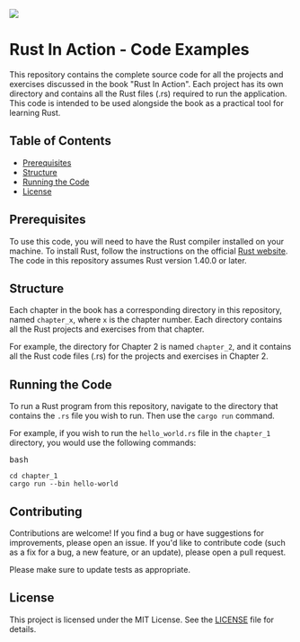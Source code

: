 ![](https://images.manning.com/264/352/resize/book/4/d33e139-a73e-4206-b457-6fa024449e33/McNamara-Rust-HI.png)


# Rust In Action - Code Examples

This repository contains the complete source code for all the projects and exercises discussed in the book "Rust In Action". Each project has its own directory and contains all the Rust files (.rs) required to run the application. This code is intended to be used alongside the book as a practical tool for learning Rust.

## Table of Contents

* [Prerequisites]()
* [Structure]()
* [Running the Code]()
* [License]()

## Prerequisites

To use this code, you will need to have the Rust compiler installed on your machine. To install Rust, follow the instructions on the official [Rust website](https://www.rust-lang.org/tools/install). The code in this repository assumes Rust version 1.40.0 or later.

## Structure

Each chapter in the book has a corresponding directory in this repository, named `chapter_x`, where `x` is the chapter number. Each directory contains all the Rust projects and exercises from that chapter.

For example, the directory for Chapter 2 is named `chapter_2`, and it contains all the Rust code files (.rs) for the projects and exercises in Chapter 2.

## Running the Code

To run a Rust program from this repository, navigate to the directory that contains the `.rs` file you wish to run. Then use the `cargo run` command.

For example, if you wish to run the `hello_world.rs` file in the `chapter_1` directory, you would use the following commands:

<pre><div class="bg-black rounded-md mb-4"><div class="flex items-center relative text-gray-200 bg-gray-800 px-4 py-2 text-xs font-sans justify-between rounded-t-md"><span>bash</span></div></div></pre>

<pre><div class="bg-black rounded-md mb-4"><div class="p-4 overflow-y-auto"><code class="!whitespace-pre hljs language-bash">cd chapter_1
cargo run --bin hello-world
</code></div></div></pre>

## Contributing

Contributions are welcome! If you find a bug or have suggestions for improvements, please open an issue. If you'd like to contribute code (such as a fix for a bug, a new feature, or an update), please open a pull request.

Please make sure to update tests as appropriate.

## License

This project is licensed under the MIT License. See the [LICENSE](https://chat.openai.com/LICENSE) file for details.
